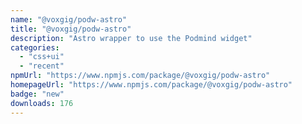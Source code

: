 ```yaml
---
name: "@voxgig/podw-astro"
title: "@voxgig/podw-astro"
description: "Astro wrapper to use the Podmind widget"
categories:
  - "css+ui"
  - "recent"
npmUrl: "https://www.npmjs.com/package/@voxgig/podw-astro"
homepageUrl: "https://www.npmjs.com/package/@voxgig/podw-astro"
badge: "new"
downloads: 176
---
```

